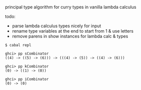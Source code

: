 
principal type algorithm for curry types in vanilla lambda calculus

todo:
- parse lambda calculus types nicely for input
- rename type variables at the end to start from 1 & use letters
- remove parens in show instances for lambda calc & types

```
$ cabal repl

ghci> pp sCombinator 
((4) -> ((5) -> (6))) -> (((4) -> (5)) -> ((4) -> (6)))

ghci> pp kCombinator 
(0) -> ((1) -> (0))

ghci> pp iCombinator 
(0) -> (0)
```

